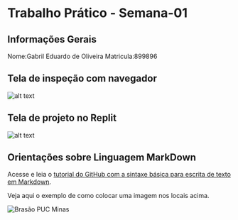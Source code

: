 # Trabalho Prático - Semana-01

## Informações Gerais

Nome:Gabril Eduardo de Oliveira
Matricula:899896

## Tela de inspeção com navegador

![alt text](image.png)

## Tela de projeto no Replit

![alt text](image-1.png)


## Orientações sobre Linguagem MarkDown

Acesse e leia o [tutorial do GitHub com a sintaxe básica para escrita de texto em Markdown](https://docs.github.com/pt/get-started/writing-on-github/getting-started-with-writing-and-formatting-on-github/basic-writing-and-formatting-syntax).

Veja aqui o exemplo de como colocar uma imagem nos locais acima. 

![Brasão PUC Minas](images/brasao_puc.png)
